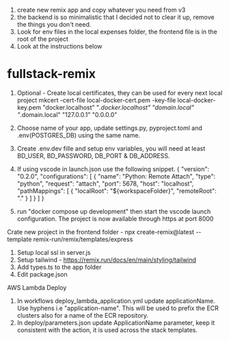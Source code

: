 <!-- Read here first -->
1. create new remix app and copy whatever you need from v3
2. the backend is so minimalistic that I decided not to clear it up,
remove the things you don't need.
3. Look for env files in the local expenses folder, the frontend file is in the root of the project
4. Look at the instructions below

# fullstack-remix

<!-- Backend -->
1. Optional - Create local certificates, they can be used for every next local project
mkcert -cert-file local-docker-cert.pem -key-file local-docker-key.pem "docker.localhost" "*.docker.localhost" "domain.local" "*.domain.local" "127.0.0.1" "0.0.0.0"

2. Choose name of your app, update settings.py, pyproject.toml and .env(POSTGRES_DB) using the same name.
3. Create .env.dev fille and setup env variables, you will need at least BD_USER, BD_PASSWORD, DB_PORT & DB_ADDRESS.
4. If using vscode in launch.json use the following snippet.
{
    "version": "0.2.0",
    "configurations": [
        {
            "name": "Python: Remote Attach",
            "type": "python",
            "request": "attach",
            "port": 5678,
            "host": "localhost",
            "pathMappings": [
                {
                    "localRoot": "${workspaceFolder}",
                    "remoteRoot": "."
                }
            ]
        }
    ]
}
5. run "docker compose up development" then start the vscode launch configuration. The project is now available through https at port 8000

<!-- Frontend -->
Crate new project in the frontend folder - npx create-remix@latest --template remix-run/remix/templates/express
1. Setup local ssl in server.js
2. Setup tailwind - https://remix.run/docs/en/main/styling/tailwind
3. Add types.ts to the app folder
4. Edit package.json

<!-- Deployment -->
AWS Lambda Deploy
1. In workflows deploy_lambda_application.yml update applicationName. Use hyphens i.e "application-name". This will be used to prefix the ECR clusters also for a name of the ECR repository.
2. In deploy/parameters.json update ApplicationName parameter, keep it consistent with the action, it is used across
the stack templates.
